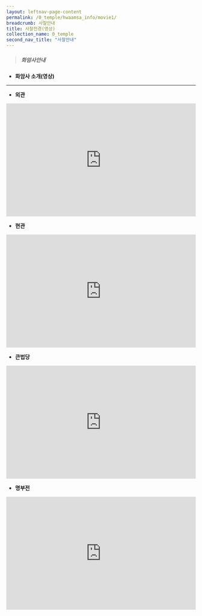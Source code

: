 ```yaml
---
layout: leftnav-page-content
permalink: /0_temple/hwaamsa_info/movie1/
breadcrumb: 사찰안내
title: 사찰전경(영상)
collection_name: 0_temple
second_nav_title: "사찰안내"
---
```


> ##### **화암사안내**

* **화암사 소개(영상)**
---
* **외관**
<iframe width="100%"
        height="300"
        src="https://youtube.com/embed/PuJxzhJwnZk"
        frameborder="0"
        allow="autoplay; encrypted-media"
        allowfullscreen></iframe>

* **현관**
<iframe width="100%"
        height="300"        
        src="https://youtube.com/embed/YQHywMpCJAo"
        frameborder="0"
        allow="autoplay; encrypted-media"
        allowfullscreen></iframe>

* **큰법당**
<iframe width="100%"
        height="300"
        src="https://youtube.com/embed/hL4mlbdikHE"
        frameborder="0"
        allow="autoplay; encrypted-media"
        allowfullscreen></iframe>

* **명부전**
<iframe width="100%"
        height="300"
        src="https://youtube.com/embed/FjwN0NoSBVQ"
        frameborder="0"
        allow="autoplay; encrypted-media"
        allowfullscreen></iframe>
